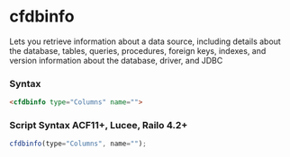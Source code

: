 # cfdbinfo

Lets you retrieve information about a data source, including details about the database, tables, queries, procedures, foreign keys, indexes, and version information about the database, driver, and JDBC

### Syntax

```html
<cfdbinfo type="Columns" name="">
```

### Script Syntax ACF11+, Lucee, Railo 4.2+

```javascript
cfdbinfo(type="Columns", name="");
```
